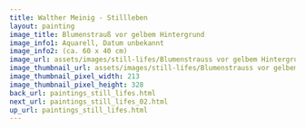 ```yaml
---
title: Walther Meinig - Stillleben
layout: painting
image_title: Blumenstrauß vor gelbem Hintergrund
image_info1: Aquarell, Datum unbekannt
image_info2: (ca. 60 x 40 cm)
image_url: assets/images/still-lifes/Blumenstrauss vor gelbem Hintergrund.png
image_thumbnail_url: assets/images/still-lifes/Blumenstrauss vor gelbem Hintergrund-klein.png
image_thumbnail_pixel_width: 213
image_thumbnail_pixel_height: 328
back_url: paintings_still_lifes.html
next_url: paintings_still_lifes_02.html
up_url: paintings_still_lifes.html
---
```

